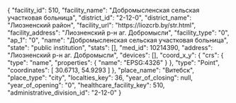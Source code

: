 {
    "facility_id": 510,
    "facility_name": "Добромысленская сельская участковая больница",
    "district_id": "2-12-0",
    "district_name": "Лиозненский район",
    "facility_url": "https:\/\/liozcrb.by\/str.html",
    "facility_address": "Лиозненский р-н аг. Добромысли",
    "facility_type": "0",
    "ap_1": "0",
    "name": "Добромысленская сельская участковая больница",
    "state": "public institution",
    "stats": [],
    "med_id": 10214390,
    "address": "Лиозненский р-н аг. Добромысли",
    "devices": [],
    "coord_x_y": {
        "crs": {
            "type": "name",
            "properties": {
                "name": "EPSG:4326"
            }
        },
        "type": "Point",
        "coordinates": [
            30.6713,
            54.9293
        ]
    },
    "place_name": "Витебск",
    "place_type": "city",
    "localties_key": 36,
    "year_of_closing": null,
    "year_of_opening": "0",
    "healthcare_facility_key": 510,
    "administrative_division_id": "2-12-0"
}
